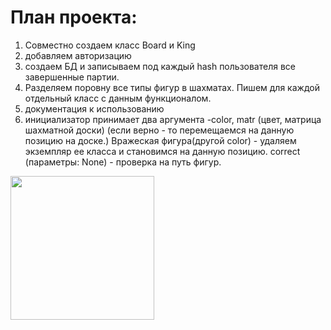 <!DOCTYPE>
<html>
   <body>
      <h1><b>План проекта:</b></h1>
      <ol style="text-align: left">
        <li>Совместно создаем класс Board и King</li>
        <li>добавляем авторизацию</li>
        <li>создаем БД и записываем под каждый hash пользователя все завершенные партии.</li>
        <li>Разделяем поровну все типы фигур в шахматаx. Пишем для каждой отдельный класс с данным функционалом.</li>
        <li>документация к использованию</li>
        <li>инициализатор принимает два аргумента -color, matr
      (цвет, матрица шахматной доски)
      (если верно - то перемещаемся на данную позицию на доске.)
      Вражеская фигура(другой color) - удаляем экземпляр ее класса и становимся на данную позицию. 
      correct (параметры: None) - проверка на путь фигур.</li></ol>
         <img src="https://i.kym-cdn.com/entries/icons/mobile/000/018/012/this_is_fine.jpg" widht="200" height="230">
   </body>
</html>
<img>
